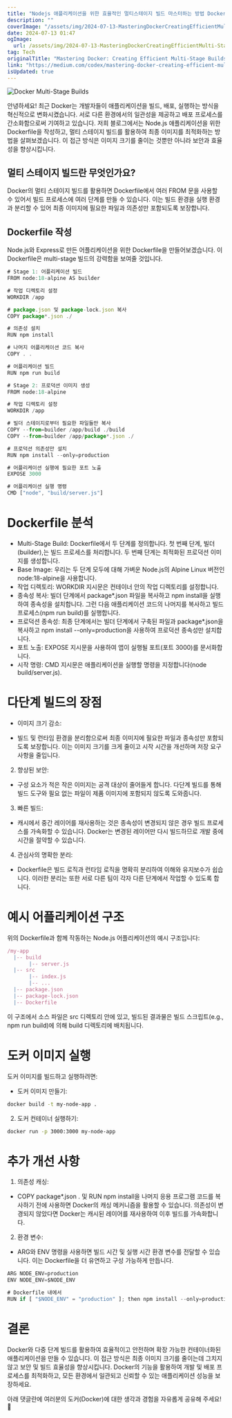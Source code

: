 ```yaml
---
title: "Nodejs 애플리케이션을 위한 효율적인 멀티스테이지 빌드 마스터하는 방법 Docker 완전 정복"
description: ""
coverImage: "/assets/img/2024-07-13-MasteringDockerCreatingEfficientMulti-StageBuildsforNodejsApplications_0.png"
date: 2024-07-13 01:47
ogImage: 
  url: /assets/img/2024-07-13-MasteringDockerCreatingEfficientMulti-StageBuildsforNodejsApplications_0.png
tag: Tech
originalTitle: "Mastering Docker: Creating Efficient Multi-Stage Builds for Node.js Applications"
link: "https://medium.com/codex/mastering-docker-creating-efficient-multi-stage-builds-for-node-js-applications-34cb9731990e"
isUpdated: true
---
```





![Docker Multi-Stage Builds](/assets/img/2024-07-13-MasteringDockerCreatingEfficientMulti-StageBuildsforNodejsApplications_0.png)

안녕하세요! 최근 Docker는 개발자들이 애플리케이션을 빌드, 배포, 실행하는 방식을 혁신적으로 변화시켰습니다. 서로 다른 환경에서의 일관성을 제공하고 배포 프로세스를 간소화함으로써 기여하고 있습니다. 저희 블로그에서는 Node.js 애플리케이션을 위한 Dockerfile을 작성하고, 멀티 스테이지 빌드를 활용하여 최종 이미지를 최적화하는 방법을 살펴보겠습니다. 이 접근 방식은 이미지 크기를 줄이는 것뿐만 아니라 보안과 효율성을 향상시킵니다.

## 멀티 스테이지 빌드란 무엇인가요?

Docker의 멀티 스테이지 빌드를 활용하면 Dockerfile에서 여러 FROM 문을 사용할 수 있어서 빌드 프로세스에 여러 단계를 만들 수 있습니다. 이는 빌드 환경을 실행 환경과 분리할 수 있어 최종 이미지에 필요한 파일과 의존성만 포함되도록 보장합니다.

<div class="content-ad"></div>

## Dockerfile 작성

Node.js와 Express로 만든 어플리케이션을 위한 Dockerfile을 만들어보겠습니다. 이 Dockerfile은 multi-stage 빌드의 강력함을 보여줄 것입니다.

```js
# Stage 1: 어플리케이션 빌드
FROM node:18-alpine AS builder

# 작업 디렉토리 설정
WORKDIR /app

# package.json 및 package-lock.json 복사
COPY package*.json ./

# 의존성 설치
RUN npm install

# 나머지 어플리케이션 코드 복사
COPY . .

# 어플리케이션 빌드
RUN npm run build

# Stage 2: 프로덕션 이미지 생성
FROM node:18-alpine

# 작업 디렉토리 설정
WORKDIR /app

# 빌더 스테이지로부터 필요한 파일들만 복사
COPY --from=builder /app/build ./build
COPY --from=builder /app/package*.json ./

# 프로덕션 의존성만 설치
RUN npm install --only=production

# 어플리케이션 실행에 필요한 포트 노출
EXPOSE 3000

# 어플리케이션 실행 명령
CMD ["node", "build/server.js"]
```

# Dockerfile 분석

<div class="content-ad"></div>

- Multi-Stage Build: Dockerfile에서 두 단계를 정의합니다. 첫 번째 단계, 빌더(builder),는 빌드 프로세스를 처리합니다. 두 번째 단계는 최적화된 프로덕션 이미지를 생성합니다.
- Base Image: 우리는 두 단계 모두에 대해 가벼운 Node.js의 Alpine Linux 버전인 node:18-alpine을 사용합니다.
- 작업 디렉토리: WORKDIR 지시문은 컨테이너 안의 작업 디렉토리를 설정합니다.
- 종속성 복사: 빌더 단계에서 package*.json 파일을 복사하고 npm install을 실행하여 종속성을 설치합니다. 그런 다음 애플리케이션 코드의 나머지를 복사하고 빌드 프로세스(npm run build)를 실행합니다.
- 프로덕션 종속성: 최종 단계에서는 빌더 단계에서 구축된 파일과 package*.json을 복사하고 npm install --only=production을 사용하여 프로덕션 종속성만 설치합니다.
- 포트 노출: EXPOSE 지시문을 사용하여 앱이 실행될 포트(포트 3000)를 문서화합니다.
- 시작 명령: CMD 지시문은 애플리케이션을 실행할 명령을 지정합니다(node build/server.js).

# 다단계 빌드의 장점

- 이미지 크기 감소:

- 빌드 및 런타임 환경을 분리함으로써 최종 이미지에 필요한 파일과 종속성만 포함되도록 보장합니다. 이는 이미지 크기를 크게 줄이고 시작 시간을 개선하며 저장 요구 사항을 줄입니다.

<div class="content-ad"></div>

2. 향상된 보안:

- 구성 요소가 적은 작은 이미지는 공격 대상이 줄어들게 합니다. 다단계 빌드를 통해 빌드 도구와 필요 없는 파일이 제품 이미지에 포함되지 않도록 도와줍니다.

3. 빠른 빌드:

- 캐시에서 중간 레이어를 재사용하는 것은 종속성이 변경되지 않은 경우 빌드 프로세스를 가속화할 수 있습니다. Docker는 변경된 레이어만 다시 빌드하므로 개발 중에 시간을 절약할 수 있습니다.

<div class="content-ad"></div>

4. 관심사의 명확한 분리:

- Dockerfile은 빌드 로직과 런타임 로직을 명확히 분리하여 이해와 유지보수가 쉽습니다. 이러한 분리는 또한 서로 다른 팀이 각자 다른 단계에서 작업할 수 있도록 합니다.

# 예시 어플리케이션 구조

위의 Dockerfile과 함께 작동하는 Node.js 어플리케이션의 예시 구조입니다:

<div class="content-ad"></div>


```js
/my-app
  |-- build
       |-- server.js
  |-- src
       |-- index.js
       |-- ...
  |-- package.json
  |-- package-lock.json
  |-- Dockerfile
```

이 구조에서 소스 파일은 src 디렉토리 안에 있고, 빌드된 결과물은 빌드 스크립트(e.g., npm run build)에 의해 build 디렉토리에 배치됩니다.

# 도커 이미지 실행

도커 이미지를 빌드하고 실행하려면:


<div class="content-ad"></div>

- 도커 이미지 만들기:

```bash
docker build -t my-node-app .
```

2. 도커 컨테이너 실행하기:

```bash
docker run -p 3000:3000 my-node-app
```

<div class="content-ad"></div>

# 추가 개선 사항

1. 의존성 캐싱:

- COPY package*.json . 및 RUN npm install을 나머지 응용 프로그램 코드를 복사하기 전에 사용하면 Docker의 캐싱 메커니즘을 활용할 수 있습니다. 의존성이 변경되지 않았다면 Docker는 캐시된 레이어를 재사용하여 이후 빌드를 가속화합니다.

2. 환경 변수:

<div class="content-ad"></div>

- ARG와 ENV 명령을 사용하면 빌드 시간 및 실행 시간 환경 변수를 전달할 수 있습니다. 이는 Dockerfile을 더 유연하고 구성 가능하게 만듭니다.

```js
ARG NODE_ENV=production
ENV NODE_ENV=$NODE_ENV

# Dockerfile 내에서
RUN if [ "$NODE_ENV" = "production" ]; then npm install --only=production; else npm install; fi
```

# 결론

Docker와 다중 단계 빌드를 활용하여 효율적이고 안전하며 확장 가능한 컨테이너화된 애플리케이션을 만들 수 있습니다. 이 접근 방식은 최종 이미지 크기를 줄이는데 그치지 않고 보안 및 빌드 효율성을 향상시킵니다. Docker의 기능을 활용하여 개발 및 배포 프로세스를 최적화하고, 모든 환경에서 일관되고 신뢰할 수 있는 애플리케이션 성능을 보장하세요.

<div class="content-ad"></div>

아래 댓글란에 여러분의 도커(Docker)에 대한 생각과 경험을 자유롭게 공유해 주세요! 🌟
